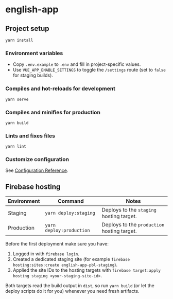 # english-app

## Project setup
```
yarn install
```

### Environment variables
- Copy `.env.example` to `.env` and fill in project-specific values.
- Use `VUE_APP_ENABLE_SETTINGS` to toggle the `/settings` route (set to `false` for staging builds).

### Compiles and hot-reloads for development
```
yarn serve
```

### Compiles and minifies for production
```
yarn build
```

### Lints and fixes files
```
yarn lint
```

### Customize configuration
See [Configuration Reference](https://cli.vuejs.org/config/).

## Firebase hosting

| Environment | Command | Notes |
|-------------|---------|-------|
| Staging | `yarn deploy:staging` | Deploys to the `staging` hosting target. |
| Production | `yarn deploy:production` | Deploys to the `production` hosting target. |

Before the first deployment make sure you have:

1. Logged in with `firebase login`.
2. Created a dedicated staging site (for example `firebase hosting:sites:create english-app-pbl-staging`).
3. Applied the site IDs to the hosting targets with `firebase target:apply hosting staging <your-staging-site-id>`.

Both targets read the build output in `dist`, so run `yarn build` (or let the deploy scripts do it for you) whenever you need fresh artifacts.
